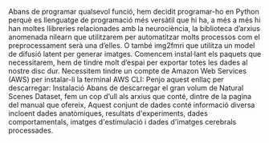 Abans de programar qualsevol funció, hem decidit programar-ho en Python perquè es llenguatge de programació més versàtil que hi ha, a més a més hi han moltes llibreries relacionades amb la neurociència, la biblioteca d’arxius anomenada nilearn que utilitzarem per automatitzar molts processos com el preprocessament serà una d’elles. O també img2fmri que utilitza un model de difusió latent per generar imatges.
Comencem instal·lant els paquets que necessitarem, hem de tindre molt d’espai per exportar totes les dades al nostre disc dur. Necessitem tindre un compte de Amazon Web Services (AWS) per instalar-li la terminal AWS CLI: Penjo aquest enllaç per descarregar: Instalació
Abans de descarregar el gran volum de Natural Scenes Dataset, fem un cop d’ull als arxius que conté, dintre de la pagina del manual que ofereix, 
Aquest conjunt de dades conté informació diversa incloent dades anatòmiques, resultats d'experiments, dades comportamentals, imatges d'estimulació i dades d'imatges cerebrals processades.
